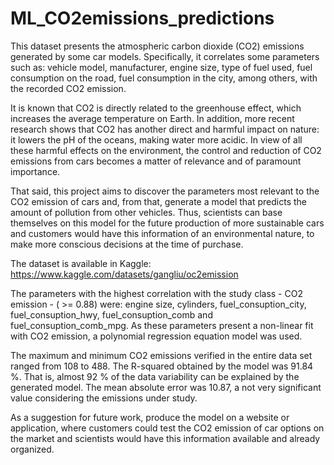 # ML_CO2emissions_predictions

This dataset presents the atmospheric carbon dioxide (CO2) emissions generated by some car models. Specifically, it correlates some parameters such as: vehicle model, manufacturer, engine size, type of fuel used, fuel consumption on the road, fuel consumption in the city, among others, with the recorded CO2 emission.

It is known that CO2 is directly related to the greenhouse effect, which increases the average temperature on Earth. In addition, more recent research shows that CO2 has another direct and harmful impact on nature: it lowers the pH of the oceans, making water more acidic. In view of all these harmful effects on the environment, the control and reduction of CO2 emissions from cars becomes a matter of relevance and of paramount importance.

That said, this project aims to discover the parameters most relevant to the CO2 emission of cars and, from that, generate a model that predicts the amount of pollution from other vehicles. Thus, scientists can base themselves on this model for the future production of more sustainable cars and customers would have this information of an environmental nature, to make more conscious decisions at the time of purchase.

The dataset is available in Kaggle: https://www.kaggle.com/datasets/gangliu/oc2emission

The parameters with the highest correlation with the study class - CO2 emission - ( >= 0.88) were: engine size, cylinders, fuel_consuption_city, fuel_consuption_hwy, fuel_consuption_comb and fuel_consuption_comb_mpg. As these parameters present a non-linear fit with CO2 emission, a polynomial regression equation model was used.

The maximum and minimum CO2 emissions verified in the entire data set ranged from 108 to 488. The R-squared obtained by the model was 91.84 %. That is, almost 92 % of the data variability can be explained by the generated model. The mean absolute error was 10.87, a not very significant value considering the emissions under study.

As a suggestion for future work, produce the model on a website or application, where customers could test the CO2 emission of car options on the market and scientists would have this information available and already organized.
